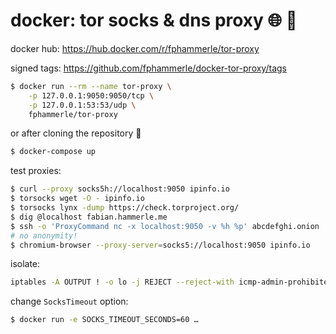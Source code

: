 # docker: tor socks & dns proxy 🌐 🐳

docker hub: https://hub.docker.com/r/fphammerle/tor-proxy

signed tags: https://github.com/fphammerle/docker-tor-proxy/tags

```sh
$ docker run --rm --name tor-proxy \
    -p 127.0.0.1:9050:9050/tcp \
    -p 127.0.0.1:53:53/udp \
    fphammerle/tor-proxy
```

or after cloning the repository 🐙
```sh
$ docker-compose up
```

test proxies:
```sh
$ curl --proxy socks5h://localhost:9050 ipinfo.io
$ torsocks wget -O - ipinfo.io
$ torsocks lynx -dump https://check.torproject.org/
$ dig @localhost fabian.hammerle.me
$ ssh -o 'ProxyCommand nc -x localhost:9050 -v %h %p' abcdefghi.onion
# no anonymity!
$ chromium-browser --proxy-server=socks5://localhost:9050 ipinfo.io
```

isolate:
```sh
iptables -A OUTPUT ! -o lo -j REJECT --reject-with icmp-admin-prohibited
```

change `SocksTimeout` option:
```sh
$ docker run -e SOCKS_TIMEOUT_SECONDS=60 …
```
